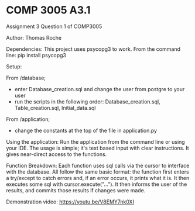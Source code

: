 # COMP 3005 A3.1
 Assignment 3 Question 1 of COMP3005

Author: Thomas Roche


Dependencies: 
This project uses psycopg3 to work. From the command line:
	pip install psycopg3


Setup:

From /database; 
- enter Database_creation.sql and change the user from postgre to your user
- run the scripts in the following order: Database_creation.sql, Table_creation.sql, Initial_data.sql

From /application;
- change the constants at the top of the file in application.py


Using the application:
Run the application from the command line or using your IDE. 
The usage is simple; it's text based input with clear instructions. It gives near-direct access to the functions.



Function Breakdown:
Each function uses sql calls via the cursor to interface with the database. All follow the same basic format: the function first enters a try/except to catch errors and, if an error occurs, it prints what it is. It then executes some sql with cursor.execute("..."). It then informs the user of the results, and commits those results if changes were made. 


Demonstration video:
	https://youtu.be/V8EMY7nk0XI











